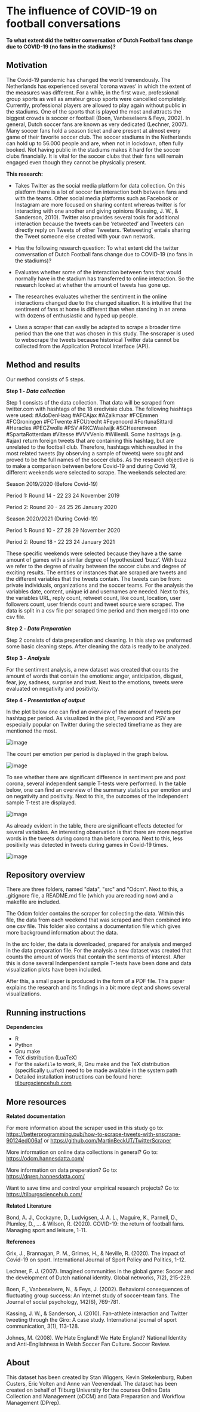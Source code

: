 # The influence of COVID-19 on football conversations

__To what extent did the twitter conversation of Dutch Football fans change due to COVID-19 (no fans in the stadiums)?__

## Motivation
The Covid-19 pandemic has changed the world tremendously. The Netherlands has experienced several ‘corona waves’ in which the extent of the measures was different. For a while, in the first wave, professional group sports as well as amateur group sports were cancelled completely. Currently, professional players are allowed to play again without public in the stadiums. One of the sports that is played the most and attracts the biggest crowds is soccer or football (Boen, Vanbeselaers & Feys, 2002). In general, Dutch soccer fans are known as very dedicated (Lechner, 2007). Many soccer fans hold a season ticket and are present at almost every game of their favorite soccer club. The soccer stadiums in the Netherlands can hold up to 56.000 people and are, when not in lockdown, often fully booked. Not having public in the stadiums makes it hard for the soccer clubs financially. It is vital for the soccer clubs that their fans will remain engaged even though they cannot be physically present. 

__This research:__

* Takes Twitter as the social media platform for data collection. On this platform there is a lot of soccer fan interaction both between fans and with the teams. Other social media platforms such as Facebook or Instagram are more focused on sharing content whereas twitter is for interacting with one another and giving opinions (Kassing, J. W., & Sanderson, 2010). Twitter also provides several tools for additional interaction because the tweets can be ‘retweeted’ and Tweeters can directly reply on Tweets of other Tweeters. ‘Retweeting’ entails sharing the Tweet someone else created with your own network. 

* Has the following research question: To what extent did the twitter conversation of Dutch Football fans change due to COVID-19 (no fans in the stadiums)?

* Evaluates whether some of the interaction between fans that would normally have in the stadium has transferred to online interaction. So the research looked at whether the amount of tweets has gone up. 

* The researches evaluates whether the sentiment in the online interactions changed due to the changed situation. It is intuitive that the sentiment of fans at home is different than when standing in an arena with dozens of enthusiastic and hyped up people. 

* Uses a scraper that can easily be adapted to scrape a broader time period than the one that was chosen in this study. The snscraper is used to webscrape the tweets because  historical Twitter data cannot be collected from the Application Protocol Interface (API). 


## Method and results
Our method consists of 5 steps.

__Step 1 - _Data collection___

Step 1 consists of the data collection. That data will be scraped from twitter.com with hashtags of the 18 eredivisie clubs.  The following hashtags were used: #AdoDenHaag #AFCAjax #AZalkmaar #FCEmmen #FCGroningen #FCTwente #FCUtrecht #Feyenoord #FortunaSittard #Heracles #PECZwolle #PSV #RKCWaalwijk #SCHeerenveen #SpartaRotterdam #Vitesse #VVVVenlo #WillemII. Some hashtags (e.g. #ajax) return foreign tweets that are containing this hashtag, but are unrelated to the football club. Therefore, hashtags which resulted in the most related tweets (by observing a sample of tweets) were sought and proved to be the full names of the soccer clubs.
As the research objective is to make a comparison between before Covid-19 and during Covid 19, different weekends were selected to scrape. The weekends selected are:  

Season 2019/2020 (Before Covid-19)

Period 1: Round 14 - 22 23 24 November 2019

Period 2: Round 20 - 24 25 26 January 2020

Season 2020/2021 (During Covid-19)

Period 1: Round 10 - 27 28 29 November 2020

Period 2: Round 18 - 22 23 24 January 2021

These specific weekends were selected because they have a the same amount of games with a similar degree of hypothesized ‘buzz’. With buzz we refer to the degree of rivalry between the soccer clubs and degree of exciting results. 
The entities or instances that are scraped are tweets and the different variables that the tweets contain. The tweets can be from: private individuals, organizations and the soccer teams. For the analysis the variables date, content, unique id and usernames are needed. Next to this, the variables URL, reply count, retweet count, like count, location, user followers count, user friends count and tweet source were scraped. The data is split in a csv file per scraped time period and then merged into one csv file. 

__Step 2 - _Data Preparation___

Step 2 consists of data preperation and cleaning. In this step we preformed some basic cleaning steps. After cleaning the data is ready to be analyzed. 

__Step 3 - _Analysis___

For the sentiment analysis, a new dataset was created that counts the amount of words that contain the emotions: anger, anticipation, disgust, fear, joy, sadness, surprise and trust. Next to the emotions, tweets were evaluated on negativity and positivity.

__Step 4 - _Presentation of output___

In the plot below one can find an overview of the amount of tweets per hashtag per period. As visualized in the plot, Feyenoord and PSV are especially popular on Twitter during the selected timeframe as they are mentioned the most. 
  
![image](https://user-images.githubusercontent.com/79858036/112386731-9b925e80-8cf1-11eb-879b-6f7723ef768d.png)

The count per emotion per period is displayed in the graph below. 

![image](https://user-images.githubusercontent.com/79858036/112387040-c11f6800-8cf1-11eb-8a28-0b5b3929ae16.png)
 
To see whether there are significant difference in sentiment pre and post corona, several independent sample T-tests were performed. In the table below, one can find an overview of the summary statistics per emotion and on negativity and positivity. Next to this, the outcomes of the independent sample T-test are displayed. 

![image](https://user-images.githubusercontent.com/79858036/113286168-1fe57280-92ec-11eb-9708-7400c91397ce.png)
  
As already evident in the table, there are significant effects detected for several variables. An interesting observation is that there are more negative words in the tweets during corona than before corona. Next to this, less positivity was detected in tweets during games in Covid-19 times. 
 
![image](https://user-images.githubusercontent.com/79858036/112387324-e90ecb80-8cf1-11eb-8d1f-6113786e1f20.png)



## Repository overview

There are three folders, named "data", "src" and "Odcm". Next to this, a .gitignore file, a README.md file (which you are reading now) and a makefile are included. 

The Odcm folder contains the scraper for collecting the data. Within this file, the data from each weekend that was scraped and then combined into one csv file. This folder also contains a documentation file which gives more background information about the data. 
 
 In the src folder,  the data is downloaded, prepared for analysis and merged in the data preparation file. For the analysis  a new dataset was created that counts the amount of words that contain the sentiments of interest. After this is done several Indenpendent sample T-tests have been done and data visualization plots have been included.  
 
After this, a small paper is produced in the form of a PDF file. This paper explains the research and its findings in a bit more dept and shows several visualizations. 

## Running instructions

__Dependencies__

- R 
- Python
- Gnu make 
- TeX distribution (LuaTeX)
- For the `makefile` to work, R, Gnu make and the TeX distribution (specifically `LuaTeX`) need to be made available in the system path 
- Detailed installation instructions can be found here: [tilburgsciencehub.com](http://tilburgsciencehub.com/)


## More resources
__Related documentation__ 

For more information about the scraper used in this study go to:  https://betterprogramming.pub/how-to-scrape-tweets-with-snscrape-90124ed006af or https://github.com/MartinBeckUT/TwitterScraper

More information on online data collections in general? Go to: https://odcm.hannesdatta.com/

More information on data preperation? Go to: https://dprep.hannesdatta.com/

Want to save time and control your empirical research projects? Go to: https://tilburgsciencehub.com/

__Related Literature__

Bond, A. J., Cockayne, D., Ludvigsen, J. A. L., Maguire, K., Parnell, D., Plumley, D., ... & Wilson, R. (2020). COVID-19: the return of football fans. Managing sport and leisure, 1-11.

__References__

Grix, J., Brannagan, P. M., Grimes, H., & Neville, R. (2020). The impact of Covid-19 on sport. International Journal of Sport Policy and Politics, 1-12.

Lechner, F. J. (2007). Imagined communities in the global game: Soccer and the development of Dutch national identity. Global networks, 7(2), 215-229.

Boen, F., Vanbeselaere, N., & Feys, J. (2002). Behavioral consequences of fluctuating group success: An Internet study of soccer-team fans. The Journal of social psychology, 142(6), 769-781.

Kassing, J. W., & Sanderson, J. (2010). Fan–athlete interaction and Twitter tweeting through the Giro: A case study. International journal of sport communication, 3(1), 113-128.

Johnes, M. (2008). We Hate England! We Hate England? National Identity and Anti-Englishness in Welsh Soccer Fan Culture. Soccer Review.

## About

This dataset has been created by Stan Wiggers, Kevin Stekelenburg, Ruben Custers, Eric Volten and Anne van Veenendaal. The dataset has been created on behalf of Tilburg University for the courses Online Data Collection and Management (oDCM) and Data Preparation and Workflow Management (DPrep). 
